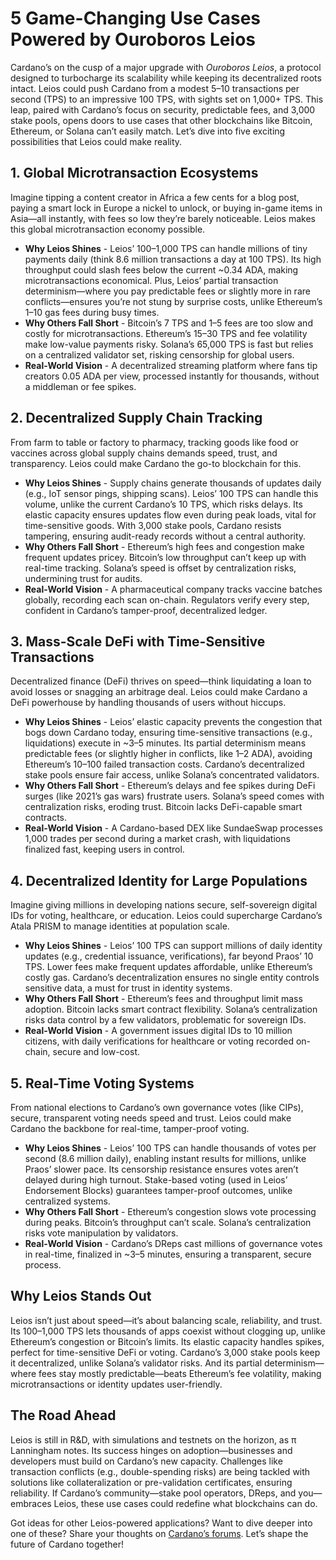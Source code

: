 # 5 Game-Changing Use Cases Powered by Ouroboros Leios

Cardano’s on the cusp of a major upgrade with *Ouroboros Leios*, a protocol designed to turbocharge its scalability while keeping its decentralized roots intact. Leios could push Cardano from a modest 5–10 transactions per second (TPS) to an impressive 100 TPS, with sights set on 1,000+ TPS. This leap, paired with Cardano’s focus on security, predictable fees, and 3,000 stake pools, opens doors to use cases that other blockchains like Bitcoin, Ethereum, or Solana can’t easily match. Let’s dive into five exciting possibilities that Leios could make reality.

## 1. Global Microtransaction Ecosystems

Imagine tipping a content creator in Africa a few cents for a blog post, paying a smart lock in Europe a nickel to unlock, or buying in-game items in Asia—all instantly, with fees so low they’re barely noticeable. Leios makes this global microtransaction economy possible.

- **Why Leios Shines** - Leios’ 100–1,000 TPS can handle millions of tiny payments daily (think 8.6 million transactions a day at 100 TPS). Its high throughput could slash fees below the current ~0.34 ADA, making microtransactions economical. Plus, Leios’ partial transaction determinism—where you pay predictable fees or slightly more in rare conflicts—ensures you’re not stung by surprise costs, unlike Ethereum’s $1–$10 gas fees during busy times.
- **Why Others Fall Short** - Bitcoin’s 7 TPS and $1–$5 fees are too slow and costly for microtransactions. Ethereum’s 15–30 TPS and fee volatility make low-value payments risky. Solana’s 65,000 TPS is fast but relies on a centralized validator set, risking censorship for global users.
- **Real-World Vision** - A decentralized streaming platform where fans tip creators 0.05 ADA per view, processed instantly for thousands, without a middleman or fee spikes.

## 2. Decentralized Supply Chain Tracking

From farm to table or factory to pharmacy, tracking goods like food or vaccines across global supply chains demands speed, trust, and transparency. Leios could make Cardano the go-to blockchain for this.

- **Why Leios Shines** - Supply chains generate thousands of updates daily (e.g., IoT sensor pings, shipping scans). Leios’ 100 TPS can handle this volume, unlike the current Cardano’s 10 TPS, which risks delays. Its elastic capacity ensures updates flow even during peak loads, vital for time-sensitive goods. With 3,000 stake pools, Cardano resists tampering, ensuring audit-ready records without a central authority.
- **Why Others Fall Short** - Ethereum’s high fees and congestion make frequent updates pricey. Bitcoin’s low throughput can’t keep up with real-time tracking. Solana’s speed is offset by centralization risks, undermining trust for audits.
- **Real-World Vision** - A pharmaceutical company tracks vaccine batches globally, recording each scan on-chain. Regulators verify every step, confident in Cardano’s tamper-proof, decentralized ledger.

## 3. Mass-Scale DeFi with Time-Sensitive Transactions

Decentralized finance (DeFi) thrives on speed—think liquidating a loan to avoid losses or snagging an arbitrage deal. Leios could make Cardano a DeFi powerhouse by handling thousands of users without hiccups.

- **Why Leios Shines** - Leios’ elastic capacity prevents the congestion that bogs down Cardano today, ensuring time-sensitive transactions (e.g., liquidations) execute in ~3–5 minutes. Its partial determinism means predictable fees (or slightly higher in conflicts, like 1–2 ADA), avoiding Ethereum’s $10–$100 failed transaction costs. Cardano’s decentralized stake pools ensure fair access, unlike Solana’s concentrated validators.
- **Why Others Fall Short** - Ethereum’s delays and fee spikes during DeFi surges (like 2021’s gas wars) frustrate users. Solana’s speed comes with centralization risks, eroding trust. Bitcoin lacks DeFi-capable smart contracts.
- **Real-World Vision** - A Cardano-based DEX like SundaeSwap processes 1,000 trades per second during a market crash, with liquidations finalized fast, keeping users in control.

## 4. Decentralized Identity for Large Populations

Imagine giving millions in developing nations secure, self-sovereign digital IDs for voting, healthcare, or education. Leios could supercharge Cardano’s Atala PRISM to manage identities at population scale.

- **Why Leios Shines** - Leios’ 100 TPS can support millions of daily identity updates (e.g., credential issuance, verifications), far beyond Praos’ 10 TPS. Lower fees make frequent updates affordable, unlike Ethereum’s costly gas. Cardano’s decentralization ensures no single entity controls sensitive data, a must for trust in identity systems.
- **Why Others Fall Short** - Ethereum’s fees and throughput limit mass adoption. Bitcoin lacks smart contract flexibility. Solana’s centralization risks data control by a few validators, problematic for sovereign IDs.
- **Real-World Vision** - A government issues digital IDs to 10 million citizens, with daily verifications for healthcare or voting recorded on-chain, secure and low-cost.

## 5. Real-Time Voting Systems

From national elections to Cardano’s own governance votes (like CIPs), secure, transparent voting needs speed and trust. Leios could make Cardano the backbone for real-time, tamper-proof voting.

- **Why Leios Shines** - Leios’ 100 TPS can handle thousands of votes per second (8.6 million daily), enabling instant results for millions, unlike Praos’ slower pace. Its censorship resistance ensures votes aren’t delayed during high turnout. Stake-based voting (used in Leios’ Endorsement Blocks) guarantees tamper-proof outcomes, unlike centralized systems.
- **Why Others Fall Short** - Ethereum’s congestion slows vote processing during peaks. Bitcoin’s throughput can’t scale. Solana’s centralization risks vote manipulation by validators.
- **Real-World Vision** - Cardano’s DReps cast millions of governance votes in real-time, finalized in ~3–5 minutes, ensuring a transparent, secure process.

## Why Leios Stands Out

Leios isn’t just about speed—it’s about balancing scale, reliability, and trust. Its 100–1,000 TPS lets thousands of apps coexist without clogging up, unlike Ethereum’s congestion or Bitcoin’s limits. Its elastic capacity handles spikes, perfect for time-sensitive DeFi or voting. Cardano’s 3,000 stake pools keep it decentralized, unlike Solana’s validator risks. And its partial determinism—where fees stay mostly predictable—beats Ethereum’s fee volatility, making microtransactions or identity updates user-friendly.

## The Road Ahead

Leios is still in R&D, with simulations and testnets on the horizon, as π Lanningham notes. Its success hinges on adoption—businesses and developers must build on Cardano’s new capacity. Challenges like transaction conflicts (e.g., double-spending risks) are being tackled with solutions like collateralization or pre-validation certificates, ensuring reliability. If Cardano’s community—stake pool operators, DReps, and you—embraces Leios, these use cases could redefine what blockchains can do.

Got ideas for other Leios-powered applications? Want to dive deeper into one of these? Share your thoughts on [Cardano’s forums](https://forum.cardano.org/). Let’s shape the future of Cardano together!
